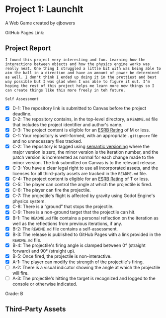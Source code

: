 # Project 1: LaunchIt
A Web Game created by ejbowers

GitHub Pages Link: 

## Project Report
    I found this project very interesting and fun. Learning how the interactions between objects and how the physics engine works was really neat. One thing I struggled a little bit with was being able to aim the ball in a direction and have an amount of power be determined as well. I don't think I ended up doing it in the prettiest and best way possible but I was glad when I was able to figure it out. I'm hoping the rest of this project helps me learn more new things so I can create things like this more freely in teh future.

    Self Assessment
- [X] D-1: The repository link is submitted to Canvas before the project deadline.
- [X] D-2: The repository contains, in the top-level directory, a <code>README.md</code> file that includes the project identifier and author's name.
- [X] D-3: The project content is eligible for an <a href="https://www.esrb.org/ratings-guide/">ESRB Rating</a> of M or less.
- [X] C-1: Your repository is well-formed, with an appropriate <code>.gitignore</code> file and no unnecessary files tracked.
- [X] C-2: The repository is tagged using <a href="https://semver.org/">semantic versioning</a> where the major version is zero, the minor version is the iteration number, and the patch version is incremented as normal for each change made to the minor version. The link submitted on Canvas is to the relevant release.
- [X] C-3: You have a clear legal right to use all incorporated assets, and the licenses for all third-party assets are tracked in the <code>README.md</code> file.
- [X] C-4: The project content is eligible for an <a href="https://www.esrb.org/ratings-guide/">ESRB Rating</a> of T or less.
- [X] C-5: The player can control the angle at which the projectile is fired.
- [X] C-6: The player can fire the projectile.
- [X] C-7: The projectile's flight is affected by gravity using Godot Engine's physics system.
- [X] C-8: There is a &ldquo;ground&rdquo; that stops the projectile.
- [X] C-9: There is a non-ground target that the projectile can hit.
- [X] B-1: The <code>README.md</code> file contains a personal reflection on the iteration as well as the reflections from previous iterations, if any.
- [X] B-2: The <code>README.md</code> file contains a self-assessment.
- [X] B-3: The release is published to GitHub Pages with a link provided in the <code>README.md</code> file.
- [X] B-4: The projectile's firing angle is clamped between 0&deg; (straight forward) and 90&deg; (straight up).
- [X] B-5: Once fired, the projectile is non-interactive.
- [X] A-1: The player can modify the strength of the projectile's firing.
- [ ] A-2: There is a visual indicator showing the angle at which the projectile will fire.
- [ ] A-3: The projectile's hitting the target is recognized and logged to the console or otherwise indicated.

Grade: B



## Third-Party Assets
